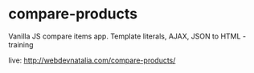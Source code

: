 # compare-products
Vanilla JS compare items app. Template literals, AJAX, JSON to HTML - training

live: http://webdevnatalia.com/compare-products/
